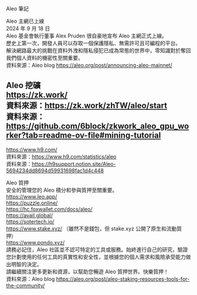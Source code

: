Aleo 筆記  
  
Aleo 主網已上線  
2024 年 9 月 18 日  
Aleo 基金會執行董事 Alex Pruden 很自豪地宣布 Aleo 主網正式上線。  
歷史上第一次，開發人員可以存取一個保護隱私、無需許可且可編程的平台。  
解決網路最大的挑戰在資料外洩和隱私侵犯已成為常態的世界中，零知識對於奪回我們個人資料的機密性至關重要。  
資料來源：Aleo blog https://aleo.org/post/announcing-aleo-mainnet/  
  
Aleo 挖礦  
https://zk.work/  
資料來源：https://zk.work/zhTW/aleo/start  
資料來源：https://github.com/6block/zkwork_aleo_gpu_worker?tab=readme-ov-file#mining-tutorial  
---  
https://www.h9.com/  
資料來源：https://www.h9.com/statistics/aleo  
​​資料來源：https://h9support.notion.site/Aleo-5694234dd8694d59931698fac1d4c448  
  
Aleo 質押  
安全的管理您的 Aleo 積分和參與質押至關重要。  
https://www.leo.app/  
https://puzzle.online/  
https://hc.foxwallet.com/docs/aleo/  
https://avail.global/  
https://sotertech.io/  
https://www.stake.xyz/ （雖然不是錢包，但 stake.xyz 公開了原生和流動質押）  
https://www.pondo.xyz/  
請務必記住，Aleo 社區並不認可特定的工具或服務。始終進行自己的研究，驗證您計劃使用的任何工具的真實性和安全性，並根據您的個人需求和風險承受能力做出明智的決定。  
請繼續關注更多更新和資源，以幫助您暢遊 Aleo 質押世界。快樂質押！  
資料來源：Aleo blog https://aleo.org/post/aleo-staking-resources-tools-for-the-community/  
